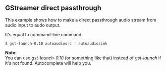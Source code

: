 GStreamer direct passthrough
----------------------------

This example shows how to make a direct passthrough audio stream from audio input to audo output.

It's equal to command-line command:

    $ gst-launch-0.10 autoaudiosrc ! autoaudiosink

**Note**:<br>
You can use *gst-launch-0.10* (or something like that) instead of *gst-launch* if it's not found. Autocomplete will help you.
